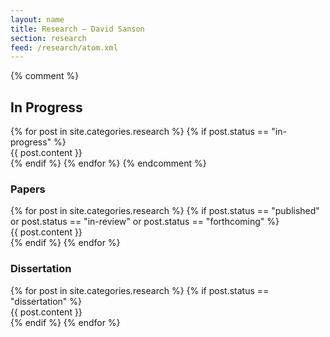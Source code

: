 ```yaml
---
layout: name
title: Research — David Sanson
section: research
feed: /research/atom.xml
---
```


<section class="publications">

{% comment %}
<h1>In Progress</h1>
{% for post in site.categories.research %}
{% if post.status == "in-progress" %}
<article class="post">
{{ post.content }}
</article>
{% endif %}
{% endfor %}
{% endcomment %}

<section>
<h1>Papers</h1>
{% for post in site.categories.research %}
{% if post.status == "published" or post.status == "in-review" or post.status == "forthcoming" %}
<article class="post">
{{ post.content }}
</article>
{% endif %}
{% endfor %}
</section>

<section>
<h1>Dissertation</h1>
{% for post in site.categories.research %}
{% if post.status == "dissertation" %}
<article class="post">
{{ post.content }}
</article>
{% endif %}
{% endfor %}
</section>